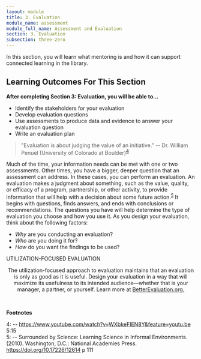 ```yaml
---
layout: module
title: 3. Evaluation
module_name: assessment
module_full_name: Assessment and Evaluation
section: 3. Evaluation
subsection: three-zero
---
```


In this section, you will learn what mentoring is and how it can support connected learning in the library.

## Learning Outcomes For This Section

**After completing Section 3: Evaluation, you will be able to...**
<ul class="fancy">
  <li>Identify the stakeholders for your evaluation</li>
  <li>Develop evaluation questions</li>
  <li>Use assessments to produce data and evidence to answer your evaluation question </li>
  <li>Write an evaluation plan</li>
</ul>

>"Evaluation is about judging the value of an initiative.” -- Dr. William Penuel (University of Colorado at Boulder)<sup>[4](#fn4)</sup> 

Much of the time, your information needs can be met with one or two assessments. Other times, you have a bigger, deeper question that an assessment can address. In these cases, you can perform an evaluation. An evaluation makes a judgment about something, such as the value, quality, or efficacy of a program, partnership, or other activity, to provide information that will help with a decision about some future action.<sup>[5](#fn5)</sup>  It begins with questions, finds answers, and ends with conclusions or recommendations. The questions you have will help determine the type of evaluation you choose and how you use it. As you design your evaluation, think about the following factors: 

- *Why* are you conducting an evaluation?  
- *Who* are you doing it for?  
- *How* do you want the findings to be used? 

<div class="case_study_box">  

<p><span class="box-title">UTILIZATION-FOCUSED EVALUATION</span></p> 

<p style="text-align:center">
  The utilization-focused approach to evaluation maintains that an evaluation is only as good as it is useful. Design your evaluation in a way that will maximize its usefulness to its intended audience—whether that is your manager, a partner, or yourself. Learn more at <a href="http://www.betterevaluation.org/en/plan/approach/utilization_focused_evaluation" target="_blank">BetterEvaluation.org.</a></p>  

</div> 
<br>

**Footnotes**

<a name="fn4">4</a>:  --  https://www.youtube.com/watch?v=WXbkeFIEN8Y&feature=youtu.be 5:15
<br>
<a name="fn5">5</a>:  --  Surrounded by Science: Learning Science in Informal Environments. (2010). Washington, D.C.: National Academies Press. https://doi.org/10.17226/12614 p 111
